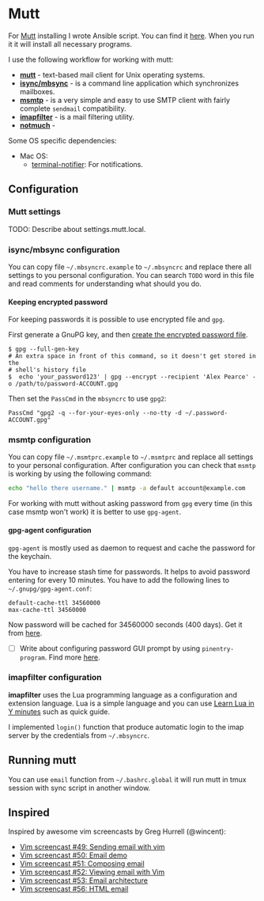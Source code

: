 # Mutt

For [Mutt](http://www.mutt.org/) installing I wrote Ansible script. You can find it [here](https://github.com/echuraev/Ansible/blob/master/roles/mutt/tasks/main.yml). When you run it it will install all necessary programs.

I use the following workflow for working with mutt:
* **[mutt](http://www.mutt.org/)** - text-based mail client for Unix operating systems.
* **[isync/mbsync](http://isync.sourceforge.net/)** -  is a command line application which synchronizes mailboxes.
* **[msmtp](http://msmtp.sourceforge.net/)** - is a very simple and easy to use SMTP client with fairly complete `sendmail` compatibility.
* **[imapfilter](https://github.com/lefcha/imapfilter/)** - is a mail filtering utility.
* **[notmuch](https://notmuchmail.org/)** - 

Some OS specific dependencies:
* Mac OS:
    * [terminal-notifier](https://github.com/julienXX/terminal-notifier): For notifications.

## Configuration
### Mutt settings
TODO: Describe about settings.mutt.local.

### isync/mbsync configuration
You can copy file `~/.mbsyncrc.example` to `~/.mbsyncrc` and replace there all
settings to you personal configuration. You can search `TODO` word in this file
and read comments for understanding what should you do.

#### Keeping encrypted password
For keeping passwords it is possible to use encrypted file and `gpg`.

First generate a GnuPG key, and then [create the encrypted password 
file](http://f-koehler.github.io/posts/2015-03-17-offlineimap-msmtp-gnupg.html).

```shell
$ gpg --full-gen-key
# An extra space in front of this command, so it doesn't get stored in the
# shell's history file
$  echo 'your_password123' | gpg --encrypt --recipient 'Alex Pearce' -o /path/to/password-ACCOUNT.gpg
```

Then set the `PassCmd` in the `mbsyncrc` to use `gpg2`:

```
PassCmd "gpg2 -q --for-your-eyes-only --no-tty -d ~/.password-ACCOUNT.gpg"
```

### msmtp configuration
You can copy file `~/.msmtprc.example` to `~/.msmtprc` and replace all settings
to your personal configuration.
After configuration you can check that `msmtp` is working by using the following
command:
```bash
echo "hello there username." | msmtp -a default account@example.com
```

For working with mutt without asking password from `gpg` every time (in this
case msmtp won't work) it is better to use `gpg-agent`.

#### gpg-agent configuration
`gpg-agent` is mostly used as daemon to request and cache the password for the
keychain.

You have to increase stash time for passwords. It helps to avoid password
entering for every 10 minutes. You have to add the following lines to
`~/.gnupg/gpg-agent.conf`:
```
default-cache-ttl 34560000
max-cache-ttl 34560000
```
Now password will be cached for 34560000 seconds (400 days). Get it from
[here](https://superuser.com/questions/624343/keep-gnupg-credentials-cached-for-entire-user-session).

* [ ] Write about configuring password GUI prompt by using `pinentry-program`.
    Find more
    [here](http://code.lexarcana.com/posts/text-based-email-setup-with-mbsync-and-mu.html).

### imapfilter configuration
**imapfilter** uses the Lua programming language as a configuration and
extension language.  Lua is a simple language and you can use
[Learn Lua in Y minutes](https://learnxinyminutes.com/docs/lua/) such as quick
guide.

I implemented `login()` function that produce automatic login to the imap server
by the credentials from `~/.mbsyncrc`.

## Running mutt
You can use `email` function from `~/.bashrc.global` it will run mutt in tmux
session with sync script in another window.

## Inspired
Inspired by awesome vim screencasts by Greg Hurrell (@wincent):
* [Vim screencast #49: Sending email with vim](https://www.youtube.com/watch?v=VBLh56J89do)
* [Vim screencast #50: Email demo](https://www.youtube.com/watch?v=19h34aP-fN4)
* [Vim screencast #51: Composing email](https://www.youtube.com/watch?v=9zffUQsbxgE)
* [Vim screencast #52: Viewing email with Vim](https://www.youtube.com/watch?v=YH3MnY52e9c)
* [Vim screencast #53: Email architecture](https://www.youtube.com/watch?v=obY1um6ehDM)
* [Vim screencast #56: HTML email](https://www.youtube.com/watch?v=blqvk-eth3E)

